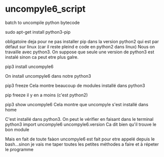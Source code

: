 # uncompyle6_script
batch to uncompile python bytecode

sudo apt-get install python3-pip

obligatoire deja pour ne pas installer pip dans la version python2 qui est par défaut sur linux (car il reste pleind e code en python2 dans linux)
Nous on travaille avec python3. On suppose que seule une version de python3 est instalé sinon ca peut etre plus galre.

pip3 install uncompyle6

On install uncompyle6 dans notre python3

pip3 freeze
Cela montre beaucoup de modules installé dans python3

pip freeze
il y en a moins (c'est python2)

pip3 show uncompyle6
Cela montre que uncompyle s'est installé dans home

C'est installé dans python3. On peut le vérifier en faisant dans le terminal
python3
import uncompyle6
uncompyle6.version
Ca dit bien qu'il trouve le bon module


Mais en fait de toute faàon uncompyle6 est fait pour etre appelé depuis le bash...sinon je vais me taper toutes les petites méthodes a faire et à répeter le programme


